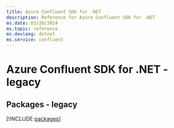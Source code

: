 ```yaml
---
title: Azure Confluent SDK for .NET
description: Reference for Azure Confluent SDK for .NET
ms.date: 03/28/2024
ms.topic: reference
ms.devlang: dotnet
ms.service: confluent
---
```

# Azure Confluent SDK for .NET - legacy
## Packages - legacy
[!INCLUDE [packages](confluent-index.md)]